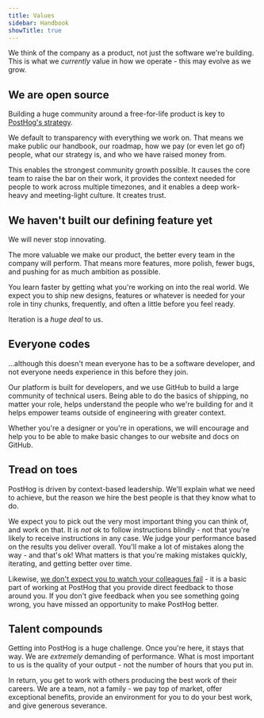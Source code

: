 ```yaml
---
title: Values
sidebar: Handbook
showTitle: true
---
```


We think of the company as a product, not just the software we're building. This is what we *currently* value in how we operate - this may evolve as we grow. 

## We are open source

Building a huge community around a free-for-life product is key to [PostHog's strategy](/handbook/strategy/strategy).

We default to transparency with everything we work on. That means we make public our handbook, our roadmap, how we pay (or even let go of) people, what our strategy is, and who we have raised money from.

This enables the strongest community growth possible. It causes the core team to raise the bar on their work, it provides the context needed for people to work across multiple timezones, and it enables a deep work-heavy and meeting-light culture. It creates trust.

## We haven't built our defining feature yet

We will never stop innovating.

The more valuable we make our product, the better every team in the company will perform. That means more features, more polish, fewer bugs, and pushing for as much ambition as possible.

You learn faster by getting what you're working on into the real world. We expect you to ship new designs, features or whatever is needed for your role in tiny chunks, frequently, and often a little before you feel ready. 

Iteration is a *huge deal* to us.

## Everyone codes

...although this doesn't mean everyone has to be a software developer, and not everyone needs experience in this before they join.

Our platform is built for developers, and we use GitHub to build a large community of technical users. Being able to do the basics of shipping, no matter your role, helps understand the people who we're building for and it helps empower teams outside of engineering with greater context.

Whether you're a designer or you're in operations, we will encourage and help you to be able to make basic changes to our website and docs on GitHub.

## Tread on toes

PostHog is driven by context-based leadership. We'll explain what we need to achieve, but the reason we hire the best people is that they know what to do.

We expect you to pick out the very most important thing you can think of, and work on that. It is *not* ok to follow instructions blindly - not that you're likely to receive instructions in any case. We judge your performance based on the results you deliver overall. You'll make a lot of mistakes along the way - and that's ok! What matters is that you're making mistakes quickly, iterating, and getting better over time.

Likewise, [we don't expect you to watch your colleagues fail](/handbook/company/culture/#dont-let-others-fail) - it is a basic part of working at PostHog that you provide direct feedback to those around you. If you don't give feedback when you see something going wrong, you have missed an opportunity to make PostHog better.

## Talent compounds

Getting into PostHog is a huge challenge. Once you're here, it stays that way. We are *extremely* demanding of performance. What is most important to us is the quality of your output - not the number of hours that you put in. 

In return, you get to work with others producing the best work of their careers. We are a team, not a family - we pay top of market, offer exceptional benefits, provide an environment for you to do your best work, and give generous severance.
